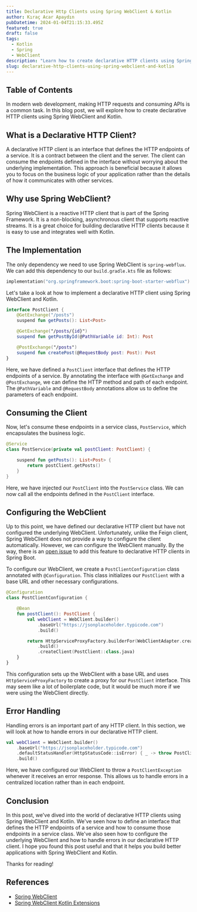 ```yaml
---
title: Declarative Http Clients using Spring WebClient & Kotlin
author: Kıraç Acar Apaydın
pubDatetime: 2024-01-04T21:15:33.495Z
featured: true
draft: false
tags:
  - Kotlin
  - Spring
  - WebClient
description: "Learn how to create declarative HTTP clients using Spring WebClient and Kotlin."
slug: declarative-http-clients-using-spring-webclient-and-kotlin
---
```


## Table of Contents

In modern web development, making HTTP requests and consuming APIs is a common task. In this blog post, we will explore how to create declarative HTTP clients using Spring WebClient and Kotlin.

## What is a Declarative HTTP Client?

A declarative HTTP client is an interface that defines the HTTP endpoints of a service. It is a contract between the client and the server. The client can consume the endpoints defined in the interface without worrying about the underlying implementation. This approach is beneficial because it allows you to focus on the business logic of your application rather than the details of how it communicates with other services.

## Why use Spring WebClient?

Spring WebClient is a reactive HTTP client that is part of the Spring Framework. It is a non-blocking, asynchronous client that supports reactive streams. It is a great choice for building declarative HTTP clients because it is easy to use and integrates well with Kotlin.

## The Implementation

The only dependency we need to use Spring WebClient is `spring-webflux`. We can add this dependency to our `build.gradle.kts` file as follows:

```kotlin
implementation("org.springframework.boot:spring-boot-starter-webflux")
```

Let's take a look at how to implement a declarative HTTP client using Spring WebClient and Kotlin.

```kotlin
interface PostClient {
    @GetExchange("/posts")
    suspend fun getPosts(): List<Post>

    @GetExchange("/posts/{id}")
    suspend fun getPostById(@PathVariable id: Int): Post

    @PostExchange("/posts")
    suspend fun createPost(@RequestBody post: Post): Post
}
```

Here, we have defined a `PostClient` interface that defines the HTTP endpoints of a service. By annotating the interface with `@GetExchange` and `@PostExchange`, we can define the HTTP method and path of each endpoint. The `@PathVariable` and `@RequestBody` annotations allow us to define the parameters of each endpoint.

## Consuming the Client

Now, let's consume these endpoints in a service class, `PostService`, which encapsulates the business logic.

```kotlin
@Service
class PostService(private val postClient: PostClient) {

    suspend fun getPosts(): List<Post> {
        return postClient.getPosts()
    }
}
```

Here, we have injected our `PostClient` into the `PostService` class. We can now call all the endpoints defined in the `PostClient` interface.

## Configuring the WebClient

Up to this point, we have defined our declarative HTTP client but have not configured the underlying WebClient. Unfortunately, unlike the Feign client, Spring WebClient does not provide a way to configure the client automatically. However, we can configure the WebClient manually. By the way, there is an [open issue](https://github.com/spring-projects/spring-boot/issues/31337) to add this feature to declarative HTTP clients in Spring Boot.

To configure our WebClient, we create a `PostClientConfiguration` class annotated with `@Configuration`. This class initializes our `PostClient` with a base URL and other necessary configurations.

```kotlin
@Configuration
class PostClientConfiguration {

    @Bean
    fun postClient(): PostClient {
        val webClient = WebClient.builder()
            .baseUrl("https://jsonplaceholder.typicode.com")
            .build()

        return HttpServiceProxyFactory.builderFor(WebClientAdapter.create(webClient))
            .build()
            .createClient(PostClient::class.java)
    }
}
```

This configuration sets up the WebClient with a base URL and uses `HttpServiceProxyFactory` to create a proxy for our `PostClient` interface. This may seem like a lot of boilerplate code, but it would be much more if we were using the WebClient directly.

## Error Handling

Handling errors is an important part of any HTTP client. In this section, we will look at how to handle errors in our declarative HTTP client.

```kotlin
val webClient = WebClient.builder()
    .baseUrl("https://jsonplaceholder.typicode.com")
    .defaultStatusHandler(HttpStatusCode::isError) { _ -> throw PostClientException() }
    .build()
```

Here, we have configured our WebClient to throw a `PostClientException` whenever it receives an error response. This allows us to handle errors in a centralized location rather than in each endpoint.

## Conclusion

In this post, we've dived into the world of declarative HTTP clients using Spring WebClient and Kotlin. We've seen how to define an interface that defines the HTTP endpoints of a service and how to consume those endpoints in a service class. We've also seen how to configure the underlying WebClient and how to handle errors in our declarative HTTP client. I hope you found this post useful and that it helps you build better applications with Spring WebClient and Kotlin.

Thanks for reading!

## References

- [Spring WebClient](https://docs.spring.io/spring-framework/reference/web/webflux-webclient.html)
- [Spring WebClient Kotlin Extensions](https://docs.spring.io/spring-framework/docs/current/reference/html/web-reactive.html#webflux-client-kotlin-extensions)
